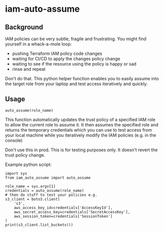 # iam-auto-assume

## Background
IAM policies can be very subtle, fragile and frustrating. You might find yourself in a whack-a-mole loop:
- pushing Terraform IAM policy code changes
- waiting for CI/CD to apply the changes policy change
- waiting to see if the resource using the policy is happy or sad
- rinse and repeat

Don't do that. This python helper function enables you to easily assume into the target role from your laptop and test access iteratively and quickly.

## Usage
`auto_assume(role_name)`

This function automatically updates the trust policy of a specified IAM role
to allow the current role to assume it. It then assumes the specified role and returns the 
temporary credentials which you can use to test access from your local machine
while you iteratively modify the IAM policies (e.g. in the console)

Don't use this in prod. This is for testing purposes only. It doesn't revert the trust policy change.

Example python script:
```
import sys
from iam_auto_assume import auto_assume

role_name = sys.argv[1]
credentials = auto_assume(role_name)
# then do stuff to test your policies e.g.
s3_client = boto3.client(
    's3',
    aws_access_key_id=credentials['AccessKeyId'],
    aws_secret_access_key=credentials['SecretAccessKey'],
    aws_session_token=credentials['SessionToken']
)
print(s3_client.list_buckets())
```
